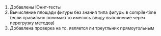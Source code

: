 1. Добавлены Юнит-тесты
2. Вычисление площади фигуры без знания типа фигуры в compile-time (если правильно понимаю то имелось ввиду выполнение через перегрузку методов)
3. Добавлена проверка на то, является ли треугльник прямоугольным
